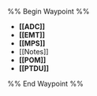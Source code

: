 %% Begin Waypoint %%
- **[[ADC]]**
- **[[EMT]]**
- **[[MPS]]**
- [[Notes]]
- **[[POM]]**
- **[[PTDU]]**

%% End Waypoint %%
